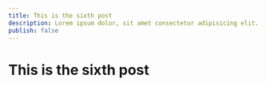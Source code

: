 ```yaml
---
title: This is the sixth post
description: Lorem ipsum dolor, sit amet consectetur adipisicing elit. Quos cumque harum praesentium sapiente voluptas
publish: false
---
```


# This is the sixth post
